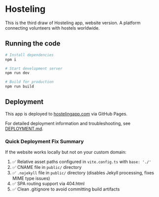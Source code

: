# Hosteling

This is the third draw of Hosteling app, website version. A platform connecting volunteers with hostels worldwide.

## Running the code

```bash
# Install dependencies
npm i

# Start development server
npm run dev

# Build for production
npm run build
```

## Deployment

This app is deployed to [hostelingapp.com](https://hostelingapp.com) via GitHub Pages.

For detailed deployment information and troubleshooting, see [DEPLOYMENT.md](./DEPLOYMENT.md).

### Quick Deployment Fix Summary

If the website works locally but not on your custom domain:
1. ✅ Relative asset paths configured in `vite.config.ts` with `base: './'`
2. ✅ CNAME file in `public/` directory
3. ✅ `.nojekyll` file in `public/` directory (disables Jekyll processing, fixes MIME type issues)
4. ✅ SPA routing support via 404.html
5. ✅ Clean .gitignore to avoid committing build artifacts
